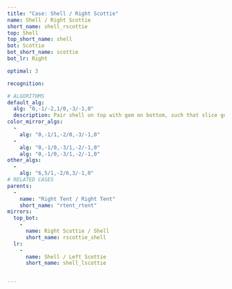 ```yaml
---
title: "Case: Shell / Right Scottie"
name: Shell / Right Scottie
short_name: shell_rscottie
top: Shell
top_short_name: shell
bot: Scottie
bot_short_name: scottie
bot_lr: Right

optimal: 3

recognition:

# ALGORITHMS
default_alg:
  alg: "0,-1/-2,1/0,-3/-1,0"
  description: Pair shell on top with gem on bottom, such that slice goes between gem and neighboring isolated corner, to get tent/tent.
color_mirror_algs:
  -
    alg: "0,-1/1,-2/0,-3/-1,0"
  -
    alg: "0,-1/0,-3/1,-2/-1,0"
    alg: "0,-1/0,-3/1,-2/-1,0"
other_algs:
  -
    alg: "6,5/1,-2/6,3/-1,0"
# RELATED CASES
parents:
  -
    name: "Right Tent / Right Tent"
    short_name: "rtent_rtent"
mirrors:
  top_bot:
    -
      name: Right Scottie / Shell
      short_name: rscottie_shell
  lr:
    -
      name: Shell / Left Scottie
      short_name: shell_lscottie


---
```


